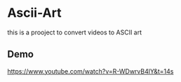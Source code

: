 # Ascii-Art
this is a prooject to convert videos to ASCII art
## Demo
https://www.youtube.com/watch?v=R-WDwrvB4lY&t=14s
